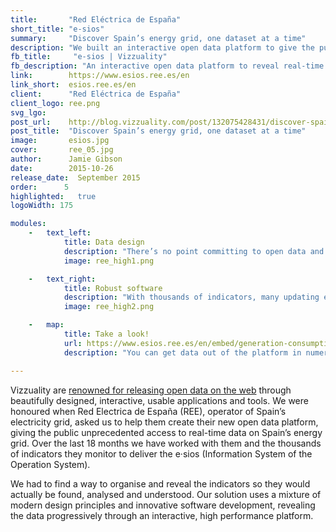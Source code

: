 ```yaml
---
title:       "Red Eléctrica de España"
short_title: "e-sios"
summary:     "Discover Spain’s energy grid, one dataset at a time"
description: "We built an interactive open data platform to give the public unprecedented access to real-time information about Spain's energy grid."
fb_title:     "e-sios | Vizzuality"
fb_description: "An interactive open data platform to reveal real-time information about Spain's energy grid" 
link:        https://www.esios.ree.es/en
link_short:  esios.ree.es/en
client:      "Red Eléctrica de España"
client_logo: ree.png
svg_lgo:     
post_url:    http://blog.vizzuality.com/post/132075428431/discover-spains-energy-grid-one-dataset-at-a
post_title:  "Discover Spain’s energy grid, one dataset at a time"
image:       esios.jpg
cover:       ree_05.jpg
author:      Jamie Gibson
date:        2015-10-26
release_date:  September 2015
order:      5
highlighted:   true
logoWidth: 175

modules:
    -   text_left:
            title: Data design
            description: "There’s no point committing to open data and transparency if you make it hard for people to actually understand the details and nuance of the data. We built the platform using the idea of progressive disclosure, introducing people to the data slowly then providing more complicated datasets and advanced analysis when you've found the data you're looking for." 
            image: ree_high1.png

    -   text_right:
            title: Robust software
            description: "With thousands of indicators, many updating every 10 minutes, we had to build a strong back-end to hold and serve all this data. We then visualise the data as interactive graphs through a series of widgets. This keeps the performance of front-end high, helping us entertain and enchant the users with rich, interactive data visualisations."
            image: ree_high2.png

    -   map:
            title: Take a look!
            url: https://www.esios.ree.es/en/embed/generation-consumption-variation
            description: "You can get data out of the platform in numerous ways: print it, download as csv, json or exel, or embed it as an iframe."

---
```

Vizzuality are [renowned for releasing open data on the web](/projects/EDI) through beautifully designed, interactive, usable applications and tools. We were honoured when Red Electrica de España (REE), operator of Spain’s electricity grid, asked us to help them create their new open data platform, giving the public unprecedented access to real-time data on Spain’s energy grid. Over the last 18 months we have worked with them and the thousands of indicators they monitor to deliver the e·sios (Information System of the Operation System). 

We had to find a way to organise and reveal the indicators so they would actually be found, analysed and understood. Our solution uses a mixture of modern design principles and innovative software development, revealing the data progressively through an interactive, high performance platform. 

